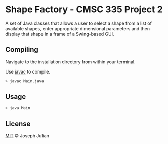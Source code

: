 # Shape Factory - CMSC 335 Project 2

A set of Java classes that allows a user to select a shape from a list of available shapes, enter appropriate
dimensional parameters and then display that shape in a frame of a Swing-based GUI.

## Compiling

Navigate to the installation directory from within your terminal.

Use [javac](https://docs.oracle.com/javase/7/docs/technotes/tools/windows/javac.html) to compile.

```bash
> javac Main.java
```

## Usage

```bash
> java Main
```

## License

[MIT](https://choosealicense.com/licenses/mit/) © Joseph Julian